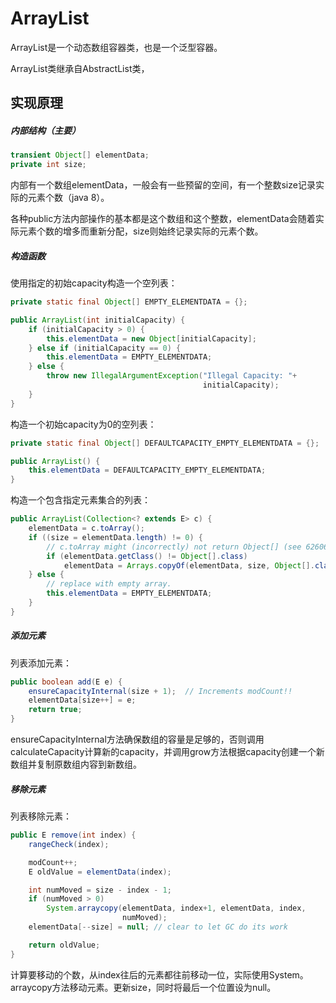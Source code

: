 # ArrayList

ArrayList是一个动态数组容器类，也是一个泛型容器。

ArrayList类继承自AbstractList类，

## 实现原理

##### 内部结构（主要）

```java
transient Object[] elementData;
private int size;
```

内部有一个数组elementData，一般会有一些预留的空间，有一个整数size记录实际的元素个数（java 8）。

各种public方法内部操作的基本都是这个数组和这个整数，elementData会随着实际元素个数的增多而重新分配，size则始终记录实际的元素个数。

##### 构造函数

使用指定的初始capacity构造一个空列表：

```java
private static final Object[] EMPTY_ELEMENTDATA = {};

public ArrayList(int initialCapacity) {
    if (initialCapacity > 0) {
        this.elementData = new Object[initialCapacity];
    } else if (initialCapacity == 0) {
        this.elementData = EMPTY_ELEMENTDATA;
    } else {
        throw new IllegalArgumentException("Illegal Capacity: "+
                                           initialCapacity);
    }
}
```

构造一个初始capacity为0的空列表：

```java
private static final Object[] DEFAULTCAPACITY_EMPTY_ELEMENTDATA = {};

public ArrayList() {
    this.elementData = DEFAULTCAPACITY_EMPTY_ELEMENTDATA;
}
```

构造一个包含指定元素集合的列表：

```java
public ArrayList(Collection<? extends E> c) {
    elementData = c.toArray();
    if ((size = elementData.length) != 0) {
        // c.toArray might (incorrectly) not return Object[] (see 6260652)
        if (elementData.getClass() != Object[].class)
            elementData = Arrays.copyOf(elementData, size, Object[].class);
    } else {
        // replace with empty array.
        this.elementData = EMPTY_ELEMENTDATA;
    }
}
```

##### 添加元素

列表添加元素：

```java
public boolean add(E e) {
    ensureCapacityInternal(size + 1);  // Increments modCount!!
    elementData[size++] = e;
    return true;
}
```

ensureCapacityInternal方法确保数组的容量是足够的，否则调用calculateCapacity计算新的capacity，并调用grow方法根据capacity创建一个新数组并复制原数组内容到新数组。

##### 移除元素

列表移除元素：

```java
public E remove(int index) {
    rangeCheck(index);

    modCount++;
    E oldValue = elementData(index);

    int numMoved = size - index - 1;
    if (numMoved > 0)
        System.arraycopy(elementData, index+1, elementData, index,
                         numMoved);
    elementData[--size] = null; // clear to let GC do its work

    return oldValue;
}
```

计算要移动的个数，从index往后的元素都往前移动一位，实际使用System。arraycopy方法移动元素。更新size，同时将最后一个位置设为null。